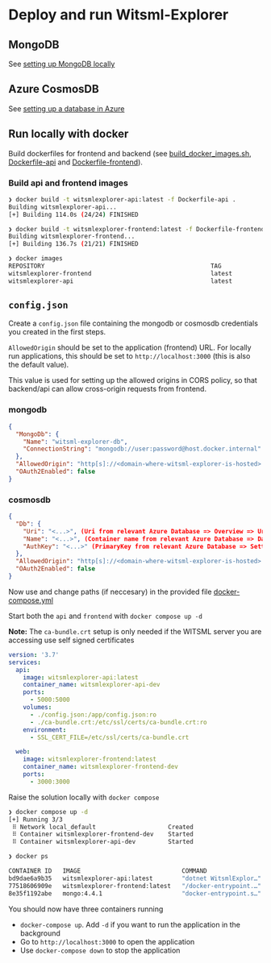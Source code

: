# Deploy and run Witsml-Explorer

## MongoDB
See [setting up MongoDB locally](./MongoDb)

## Azure CosmosDB
See [setting up a database in Azure](../Scripts/Azure)

## Run locally with docker

Build dockerfiles for frontend and backend (see [build_docker_images.sh](../build_docker_images.sh), [Dockerfile-api](../Dockerfile-api) and [Dockerfile-frontend](../Dockerfile-frontend)).

### **Build api and frontend images**
```sh
❯ docker build -t witsmlexplorer-api:latest -f Dockerfile-api .
Building witsmlexplorer-api...
[+] Building 114.0s (24/24) FINISHED

❯ docker build -t witsmlexplorer-frontend:latest -f Dockerfile-frontend .
Building witsmlexplorer-frontend...
[+] Building 136.7s (21/21) FINISHED

❯ docker images
REPOSITORY                                              TAG             IMAGE ID       CREATED          SIZE
witsmlexplorer-frontend                                 latest          080fabac5c62   53 seconds ago   24.1MB
witsmlexplorer-api                                      latest          2f1eb2b076d1   3 minutes ago    271MB

```

## `config.json`

Create a `config.json` file containing the mongodb or cosmosdb credentials you created in the first steps.

`AllowedOrigin` should be set to the application (frontend) URL. For locally run applications, this should be set to `http://localhost:3000` (this is also the default value).

This value is used for setting up the allowed origins in CORS policy, so that backend/api can allow cross-origin requests from frontend. 


### **mongodb**
```json
{
  "MongoDb": {
    "Name": "witsml-explorer-db",
    "ConnectionString": "mongodb://user:password@host.docker.internal"
  },
  "AllowedOrigin": "http[s]://<domain-where-witsml-explorer-is-hosted>:<frontend port number if specified>",
  "OAuth2Enabled": false
}
```

### **cosmosdb**
```json
{
  "Db": {
    "Uri": "<...>", (Uri from relevant Azure Database => Overview => Uri )
    "Name": "<...>", (Container name from relevant Azure Database => DataExplorer || databaseName from config.cfg)
    "AuthKey": "<...>" (PrimaryKey from relevant Azure Database => Setting => Keys )
  },
  "AllowedOrigin": "http[s]://<domain-where-witsml-explorer-is-hosted>:<frontend port number if specified>",
  "OAuth2Enabled": false
}
```

Now use and change paths (if neccesary) in the provided file [docker-compose.yml](./Local/docker-compose.yml)

Start both the `api` and `frontend` with `docker compose up -d`

**Note:** The `ca-bundle.crt` setup is only needed if the WITSML server you are accessing use self signed certificates

```yml
version: '3.7'
services:
  api:
    image: witsmlexplorer-api:latest
    container_name: witsmlexplorer-api-dev
    ports:
      - 5000:5000
    volumes:
      - ./config.json:/app/config.json:ro
      - ./ca-bundle.crt:/etc/ssl/certs/ca-bundle.crt:ro
    environment:
      - SSL_CERT_FILE=/etc/ssl/certs/ca-bundle.crt      

  web:
    image: witsmlexplorer-frontend:latest
    container_name: witsmlexplorer-frontend-dev
    ports:
      - 3000:3000

```

Raise the solution locally with `docker compose`
```sh
❯ docker compose up -d
[+] Running 3/3
 ⠿ Network local_default                    Created 
 ⠿ Container witsmlexplorer-frontend-dev    Started
 ⠿ Container witsmlexplorer-api-dev         Started

❯ docker ps

CONTAINER ID   IMAGE                            COMMAND                  CREATED         STATUS                PORTS                            NAMES
bd9dae6a9b35   witsmlexplorer-api:latest        "dotnet WitsmlExplor…"   4 seconds ago   Up 3 seconds          0.0.0.0:5000->5000/tcp           witsmlexplorer-api-dev
77518606909e   witsmlexplorer-frontend:latest   "/docker-entrypoint.…"   4 seconds ago   Up 3 seconds          80/tcp, 0.0.0.0:3000->3000/tcp   witsmlexplorer-frontend-dev
8e35f1192abe   mongo:4.4.1                      "docker-entrypoint.s…"   6 days ago      Up 5 hours            0.0.0.0:27017->27017/tcp         witsml-explorer-db
```
You should now have three containers running

* `docker-compose up`. Add `-d` if you want to run the application in the background
* Go to `http://localhost:3000` to open the application
* Use `docker-compose down` to stop the application

